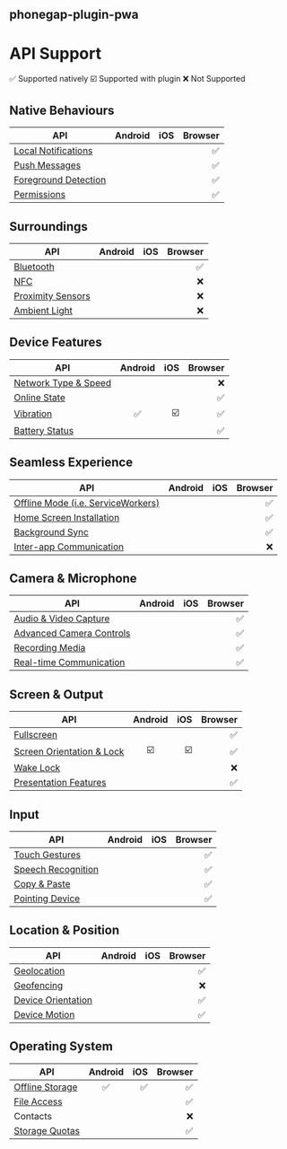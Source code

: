 
phonegap-plugin-pwa
------------------------

# API Support

:white_check_mark: Supported natively
:ballot_box_with_check: Supported with plugin
:x: Not Supported

## Native Behaviours

| API                  | Android | iOS | Browser |
| -------------------- | :-----: | :-: | ------: |
| [Local Notifications](http://www.w3.org/TR/notifications/)  |         |     | :white_check_mark:        |
| [Push Messages](https://w3c.github.io/push-api/)        |         |     | :white_check_mark:        |
| [Foreground Detection](https://w3c.github.io/page-visibility/) |         |     | :white_check_mark: |
| [Permissions](https://w3c.github.io/permissions/)          |         |     | :white_check_mark: |

## Surroundings

| API                  | Android | iOS | Browser |
| -------------------- | :-----: | --: | ------: |
| [Bluetooth](https://webbluetoothcg.github.io/web-bluetooth/)            |         |     | :white_check_mark: |
| [NFC](https://w3c.github.io/web-nfc/)                  |         |     | :x:     |
| [Proximity Sensors](https://w3c.github.io/proximity/)    |         |     | :x:     |
| [Ambient Light](https://w3c.github.io/ambient-light/)        |         |     | :x:     |

## Device Features

| API                  | Android | iOS | Browser |
| -------------------- | :-----: | --: | ------: |
| [Network Type & Speed](http://wicg.github.io/netinfo/) |         |     | :x:     |
| [Online State](https://html.spec.whatwg.org/multipage/browsers.html#browser-state)         |         |     | :white_check_mark: |
| [Vibration](https://w3c.github.io/vibration/) | :white_check_mark: | :ballot_box_with_check: | :white_check_mark: |
| [Battery Status](https://dvcs.w3.org/hg/dap/raw-file/default/battery/Overview.html)       |         |     | :white_check_mark: |

## Seamless Experience

| API                      | Android | iOS | Browser |
| ------------------------ | :-----: | --: | ------: |
| [Offline Mode (i.e. ServiceWorkers)](https://www.w3.org/TR/service-workers/)             |         |     | :white_check_mark: |
| [Home Screen Installation](https://w3c.github.io/manifest/) |         |     | :white_check_mark: |
| [Background Sync](https://wicg.github.io/BackgroundSync/spec/)          |         |     | :white_check_mark: |
| [Inter-app Communication](https://www.w3.org/TR/web-intents/)  |         |     | :x:     |

## Camera & Microphone

| API                      | Android | iOS | Browser |
| ------------------------ | :-----: | --: | ------: |
| [Audio & Video Capture](https://whatwebcando.today/camera-microphone.html)    |         |     | :white_check_mark: |
| [Advanced Camera Controls](https://w3c.github.io/mediacapture-image/) |         |     | :white_check_mark: |
| [Recording Media](https://w3c.github.io/mediacapture-record/MediaRecorder.html)          |         |     | :white_check_mark: |
| [Real-time Communication](https://w3c.github.io/webrtc-pc/)  |         |     | :white_check_mark: |

## Screen & Output

| API                       | Android | iOS | Browser |
| ------------------------  | :-----: | --: | ------: |
| [Fullscreen](https://fullscreen.spec.whatwg.org/)                |         |     | :white_check_mark: |
| [Screen Orientation & Lock](https://w3c.github.io/screen-orientation/) | :ballot_box_with_check: | :ballot_box_with_check: | :white_check_mark: |
| [Wake Lock](https://w3c.github.io/wake-lock/)                 |         |     | :x:     |
| [Presentation Features](https://w3c.github.io/presentation-api/)     |         |     | :white_check_mark: |

## Input

| API                      | Android | iOS | Browser |
| ------------------------ | :-----: | --: | ------: |
| [Touch Gestures](https://w3c.github.io/touch-events/)           |         |     | :white_check_mark: |
| [Speech Recognition](https://dvcs.w3.org/hg/speech-api/raw-file/tip/speechapi.html#speechreco-section)       |         |     | :white_check_mark: |
| [Copy & Paste](https://w3c.github.io/clipboard-apis/)             |         |     | :white_check_mark: |
| [Pointing Device](https://www.w3.org/TR/mediaqueries-4/#mf-interaction)          |         |     | :white_check_mark: |

## Location & Position

| API                      | Android | iOS | Browser |
| ------------------------ | :-----: | --: | ------: |
| [Geolocation](https://www.w3.org/TR/geolocation-API/)              |         |     | :white_check_mark: |
| [Geofencing](https://w3c.github.io/geofencing-api/)               |         |     | :x:     |
| [Device Orientation](https://w3c.github.io/deviceorientation/spec-source-orientation.html)       |         |     | :white_check_mark: |
| [Device Motion](https://w3c.github.io/deviceorientation/spec-source-orientation.html#devicemotion)            |         |     | :white_check_mark: |

## Operating System

| API                      | Android | iOS | Browser |
| ------------------------ | :-----: | --: | ------: |
| [Offline Storage](https://html.spec.whatwg.org/multipage/webstorage.html)          | :white_check_mark: | :white_check_mark: | :white_check_mark: |
| [File Access](https://w3c.github.io/FileAPI/)              |         |     | :white_check_mark: |
| Contacts                 |         |     | :x:     |
| [Storage Quotas](https://w3c.github.io/quota-api/)           |         |     | :white_check_mark: |

